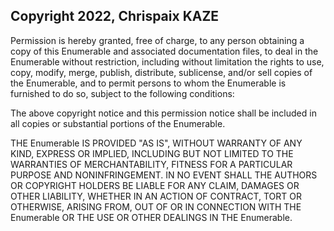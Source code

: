 ## Copyright 2022, Chrispaix KAZE


Permission is hereby granted, free of charge, to any person obtaining a copy of this Enumerable and associated documentation files, to deal in the Enumerable without restriction, including without limitation the rights to use, copy, modify, merge, publish, distribute, sublicense, and/or sell copies of the Enumerable, and to permit persons to whom the Enumerable is furnished to do so, subject to the following conditions:

The above copyright notice and this permission notice shall be included in all copies or substantial portions of the Enumerable.

THE Enumerable IS PROVIDED "AS IS", WITHOUT WARRANTY OF ANY KIND, EXPRESS OR IMPLIED, INCLUDING BUT NOT LIMITED TO THE WARRANTIES OF MERCHANTABILITY, FITNESS FOR A PARTICULAR PURPOSE AND NONINFRINGEMENT. IN NO EVENT SHALL THE AUTHORS OR COPYRIGHT HOLDERS BE LIABLE FOR ANY CLAIM, DAMAGES OR OTHER LIABILITY, WHETHER IN AN ACTION OF CONTRACT, TORT OR OTHERWISE, ARISING FROM, OUT OF OR IN CONNECTION WITH THE Enumerable OR THE USE OR OTHER DEALINGS IN THE Enumerable.

